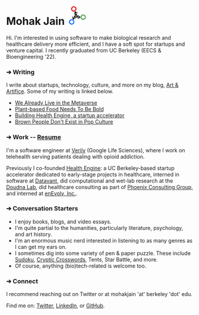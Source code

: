 # Mohak Jain <img className="" src="./simple-logo.png" alt="" height="50rem"/>

Hi. I'm interested in using software to make biological research and healthcare delivery more efficient, and I have a soft spot for startups and venture capital. I recently graduated from UC Berkeley (EECS & Bioengineering '22).

### ➔ Writing
I write about startups, technology, culture, and more on my blog, <a href="https://mohakjain.substack.com/" target="_blank">Art & Artifice</a>. Some of my writing is linked below.

- <a href="https://mohakjain.substack.com/p/we-already-live-in-the-metaverse" target="_blank">We Already Live in the Metaverse</a> 
- <a href="https://mohakjain.substack.com/p/plant-based-food-needs-to-be-bold" target="_blank">Plant-based Food Needs To Be Bold</a>
- <a href="https://mohakjain.substack.com/p/starting-health-engine-a-startup" target="_blank">Building Health Engine, a startup accelerator</a>
- <a href="https://mohakjain.substack.com/p/brown-people-dont-exist-in-pop-culture" target="_blank">Brown People Don't Exist in Pop Culture</a>


### ➔ Work -- <a href="./mohakjainresume.pdf" target="_blank">Resume</a>

I'm a software engineer at <a href="https://verily.com/" target="_blank">Verily</a> (Google Life Sciences), where I work on telehealth serving patients dealing with opioid addiction. 

Previously I co-founded <a href="https://www.readysethealth.io/" target="_blank">Health Engine</a>: a UC Berkeley-based startup accelerator dedicated to early-stage projects in healthcare, interned in software at <a href="https://datavant.com/" target="_blank">Datavant</a>, did computational and wet-lab research at the <a href="https://doudnalab.org/" target="_blank">Doudna Lab</a>, did healthcare consulting as part of <a href="https://phoenix.berkeley.edu/" target="_blank">Phoenix Consulting Group</a>, and interned at <a href="https://www.businesswire.com/news/home/20200319005183/en/Zymergen-Announces-Acquisition-of-enEvolv-Accelerating-Ability-to-Deliver-High-Value-Products-to-Market" target="_blank">enEvolv, Inc.</a>. 

### ➔ Conversation Starters

- I enjoy books, blogs, and video essays.
- I'm quite partial to the humanities, particularly literature, psychology, and art history.
- I'm an enormous music nerd interested in listening to as many genres as I can get my ears on.
- I sometimes dig into some variety of pen & paper puzzle. These include <a href="https://www.youtube.com/@CrackingTheCryptic" target="_blank">Sudoku</a>, <a href="https://www.newyorker.com/tag/cryptic-crossword" target="_blank">Cryptic Crosswords</a>, Tents, Star Battle, and more.
- Of course, anything (bio)tech-related is welcome too.

### ➔ Connect
I recommend reaching out on Twitter or at mohakjain 'at' berkeley 'dot' edu.

Find me on:
<a href="https://twitter.com/mohakjain_" target="_blank">Twitter</a>, 
<a href="https://www.linkedin.com/in/mohak-jain/" target="_blank">LinkedIn</a>, or 
<a href="https://github.com/mohakjain" target="_blank">GitHub</a>.